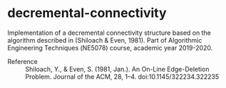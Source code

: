 # decremental-connectivity
Implementation of a decremental connectivity structure based on the algorithm described in (Shiloach & Even, 1981). Part of Algorithmic Engineering Techniques (ΝΕ5078) course, academic year 2019-2020.

<dl>
  <dt>Reference</dt>
  <dd>Shiloach, Y., & Even, S. (1981, Jan.). An On-Line Edge-Deletion Problem. Journal of the ACM, 28, 1–4. doi:10.1145/322234.322235</dd>
</dl>
